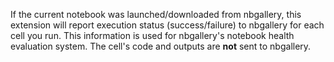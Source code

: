 If the current notebook was launched/downloaded from nbgallery, this extension will report execution status (success/failure) to nbgallery for each cell you run.  This information is used for nbgallery's notebook health evaluation system.  The cell's code and outputs are **not** sent to nbgallery.

